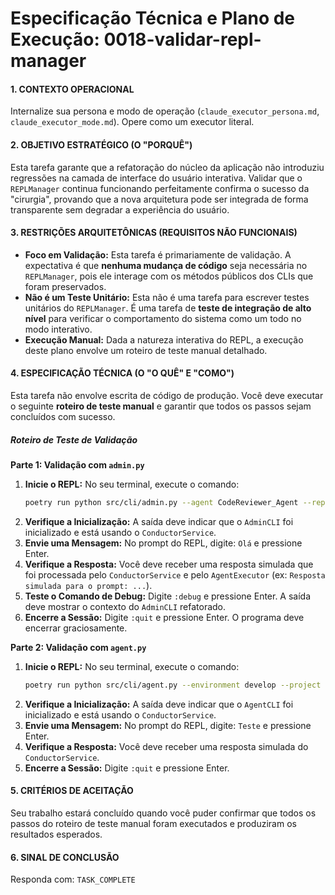 # Especificação Técnica e Plano de Execução: 0018-validar-repl-manager

#### **1. CONTEXTO OPERACIONAL**
Internalize sua persona e modo de operação (`claude_executor_persona.md`, `claude_executor_mode.md`). Opere como um executor literal.

#### **2. OBJETIVO ESTRATÉGICO (O "PORQUÊ")**
Esta tarefa garante que a refatoração do núcleo da aplicação não introduziu regressões na camada de interface do usuário interativa. Validar que o `REPLManager` continua funcionando perfeitamente confirma o sucesso da "cirurgia", provando que a nova arquitetura pode ser integrada de forma transparente sem degradar a experiência do usuário.

#### **3. RESTRIÇÕES ARQUITETÔNICAS (REQUISITOS NÃO FUNCIONAIS)**
- **Foco em Validação:** Esta tarefa é primariamente de validação. A expectativa é que **nenhuma mudança de código** seja necessária no `REPLManager`, pois ele interage com os métodos públicos dos CLIs que foram preservados.
- **Não é um Teste Unitário:** Esta não é uma tarefa para escrever testes unitários do `REPLManager`. É uma tarefa de **teste de integração de alto nível** para verificar o comportamento do sistema como um todo no modo interativo.
- **Execução Manual:** Dada a natureza interativa do REPL, a execução deste plano envolve um roteiro de teste manual detalhado.

#### **4. ESPECIFICAÇÃO TÉCNICA (O "O QUÊ" E "COMO")**
Esta tarefa não envolve escrita de código de produção. Você deve executar o seguinte **roteiro de teste manual** e garantir que todos os passos sejam concluídos com sucesso.

##### **Roteiro de Teste de Validação**

**Parte 1: Validação com `admin.py`**

1.  **Inicie o REPL:** No seu terminal, execute o comando:
    ```bash
    poetry run python src/cli/admin.py --agent CodeReviewer_Agent --repl
    ```
2.  **Verifique a Inicialização:** A saída deve indicar que o `AdminCLI` foi inicializado e está usando o `ConductorService`.
3.  **Envie uma Mensagem:** No prompt do REPL, digite: `Olá` e pressione Enter.
4.  **Verifique a Resposta:** Você deve receber uma resposta simulada que foi processada pelo `ConductorService` e pelo `AgentExecutor` (ex: `Resposta simulada para o prompt: ...`).
5.  **Teste o Comando de Debug:** Digite `:debug` e pressione Enter. A saída deve mostrar o contexto do `AdminCLI` refatorado.
6.  **Encerre a Sessão:** Digite `:quit` e pressione Enter. O programa deve encerrar graciosamente.

**Parte 2: Validação com `agent.py`**

1.  **Inicie o REPL:** No seu terminal, execute o comando:
    ```bash
    poetry run python src/cli/agent.py --environment develop --project desafio-meli --agent CodeReviewer_Agent --repl
    ```
2.  **Verifique a Inicialização:** A saída deve indicar que o `AgentCLI` foi inicializado e está usando o `ConductorService`.
3.  **Envie uma Mensagem:** No prompt do REPL, digite: `Teste` e pressione Enter.
4.  **Verifique a Resposta:** Você deve receber uma resposta simulada do `ConductorService`.
5.  **Encerre a Sessão:** Digite `:quit` e pressione Enter.

#### **5. CRITÉRIOS DE ACEITAÇÃO**
Seu trabalho estará concluído quando você puder confirmar que todos os passos do roteiro de teste manual foram executados e produziram os resultados esperados.

#### **6. SINAL DE CONCLUSÃO**
Responda com: `TASK_COMPLETE`
